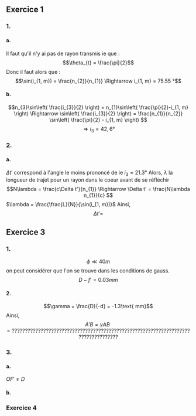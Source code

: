 ## Exercice 1
### 1.
#### a.
Il faut qu'il n'y ai pas de rayon transmis ie que : 
$$\theta_{t} = \frac{\pi}{2}$$
Donc il faut alors que : 
$$\sin(i_{1, m}) = \frac{n_{2}}{n_{1}} \Rightarrow i_{1, m} = 75.55 °$$

#### b.
$$n_{3}\sin\left( \frac{i_{3}}{2} \right) = n_{1}\sin\left( \frac{\pi}{2}-i_{1, m} \right) \Rightarrow \sin\left( \frac{i_{3}}{2} \right) = \frac{n_{1}}{n_{2}} \sin\left( \frac{\pi}{2} - i_{1, m} \right) $$
$$\Rightarrow i_{3} = 42,6°$$

### 2.
#### a.
$\Delta t'$ correspond à l'angle le moins prononcé de ie $i_{3} = 21.3°$ 
Alors, $\lambda$ la longueur de trajet pour un rayon dans le coeur avant de se réfléchir
$$N\lambda =  \frac{c\Delta t'}{n_{1}} \Rightarrow \Delta t' = \frac{N\lambda n_{1}}{c}  $$
$\lambda = \frac{\frac{L}{N}}{\sin(i_{1, m})}$
Ainsi, 
$$\Delta t' = $$


## Exercice 3
### 1.
$$\phi \ll 40 m $$
on peut considérer que l'on se trouve dans les conditions de gauss. 
$$$$
$$D-f' = 0.03 mm$$
#### 2.
$$\gamma = \frac{D}{-d} = -1.3\text{ mm}$$
Ainsi, 
$$A'B = \gamma AB = ???????????????????????????????????????????????????????????????????????????????????$$


### 3.
#### a.
$OF' \neq D$

#### b.



### Exercice 4
